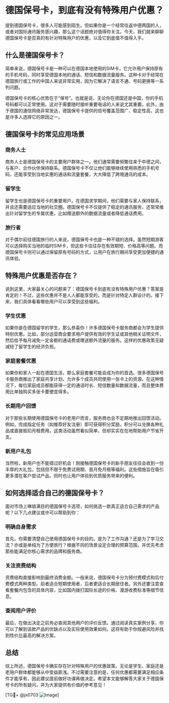 # 德国保号卡，到底有没有特殊用户优惠？

提到德国保号卡，很多人可能感到陌生。但如果你是一个经常往返中德两国的人，或者对国际通讯服务感兴趣，那么这个话题绝对值得你关注。今天，我们就来聊聊德国保号卡是否真的有针对特殊用户的优惠，以及它到底值不值得入手。

## 什么是德国保号卡？

简单来说，德国保号卡是一种可以在德国本地使用的SIM卡，它允许用户保持原有的手机号码，同时享受德国本地的通话、短信和数据流量服务。这种卡对于经常在德国旅行或工作的中国人来说非常实用，因为它解决了语言不通、号码更换等一系列问题。

德国保号卡的核心优势在于“保号”。也就是说，无论你在德国还是中国，你的手机号码都可以正常使用。这对于需要随时接听重要电话的人来说尤其重要。此外，由于德国的通信网络非常发达，德国保号卡提供的信号覆盖范围广、稳定性高，这也是许多人选择它的原因之一。

## 德国保号卡的常见应用场景

### 商务人士

商务人士是德国保号卡的主要用户群体之一。他们通常需要频繁往来于中德之间，与客户、合作伙伴保持联系。德国保号卡不仅让他们能够继续使用熟悉的手机号码，还能享受到当地实惠的通话和流量套餐，大大降低了跨境通讯的成本。

### 留学生

留学生也是德国保号卡的重要用户。在德国求学期间，他们需要与家人保持联系，并且还需要适应当地的社交圈。德国保号卡不仅提供了稳定的通讯服务，还常常推出针对留学生的专属优惠，比如赠送额外的数据流量或者降低通话费用。

### 旅行者

对于偶尔前往德国旅行的人来说，德国保号卡也是一种不错的选择。虽然短期游客可以选择购买当地的临时SIM卡，但这些卡往往存在有效期短、价格高等问题。而德国保号卡则可以通过保留原有号码的方式，让用户在旅行期间享受更加便捷的通讯体验。

## 特殊用户优惠是否存在？

说到这里，大家最关心的问题来了：德国保号卡到底有没有特殊用户优惠？答案是肯定的！不过，这些优惠并不是人人都能享受的，而是针对特定人群设计的。接下来，我们具体看看哪些用户可以享受到这些福利。

### 学生优惠

如果你是在德国留学的学生，那么恭喜你！许多德国保号卡服务商都会为学生提供特别优惠。比如，部分运营商会要求用户提供有效的学生证或其他相关证明文件，然后给予每月减免一定金额的通话费或赠送额外流量的服务。这样的优惠政策无疑减轻了留学生的经济负担。

### 家庭套餐优惠

如果你和家人一起在德国生活，那么家庭套餐可能会成为你的首选。很多德国保号卡服务商推出了家庭共享计划，允许多个成员共同使用一张卡上的资源。在这种情况下，每位家庭成员都能获得一定的通话时长、短信数量和数据流量，而且整体费用比单独购买多张卡要便宜得多。

### 长期用户回馈

对于那些长期使用德国保号卡的老用户而言，服务商也会不定期地推出回馈活动。例如，完成指定任务（如推荐好友注册）即可获得积分奖励，积分可以兑换各种礼品或直接抵扣月租费用。这类活动虽然看似简单，但却实实在在地帮助用户节省开支。

### 新用户礼包

当然啦，新用户也不能错过好机会！刚接触德国保号卡的新手朋友往往会收到一份丰厚的大礼包，包括但不限于免费试用期、首月免月租等福利。这些措施旨在吸引更多潜在客户尝试产品，同时也让用户体验到优质服务带来的便利。

## 如何选择适合自己的德国保号卡？

面对市场上琳琅满目的德国保号卡选项，如何挑选一款真正适合自己需求的产品呢？以下几点建议或许可以帮助到你：

### 明确自身需求

首先，你需要清楚自己使用德国保号卡的目的。是为了工作沟通？还是为了学习交流？亦或是单纯为了方便旅行？根据不同的场景设定合理的预算范围，并优先考虑那些能满足你核心需求的品牌和服务商。

### 关注资费结构

资费结构直接影响到最终消费金额。一般来说，德国保号卡分为预付费模式和后付费模式两种类型。前者适合短期使用者，后者更适合长期居住者。另外还要注意查看套餐内包含的具体内容，比如国内拨打国际长途的价格、漫游收费标准等细节信息。

### 查阅用户评价

最后，在做出决定之前务必查阅其他用户的评价反馈。通过阅读真实案例分享，你可以了解到该款产品的优缺点以及实际使用效果如何。这将有助于你规避风险并找到性价比最高的解决方案。

## 总结

综上所述，德国保号卡确实存在针对特殊用户的优惠政策。无论是学生、家庭还是老用户群体都能够从中受益匪浅。不过需要注意的是，任何优惠都需要满足相应条件才能享有，因此建议提前做好功课再做决定。希望本文能够解答大家关于德国保号卡的所有疑问，并为大家提供有价值的参考意见！

[TG💪+ @jx0703 ![Image](https://github.com/user-attachments/assets/dbca1d08-cadb-493c-b0ec-ad6f7a83f270)]